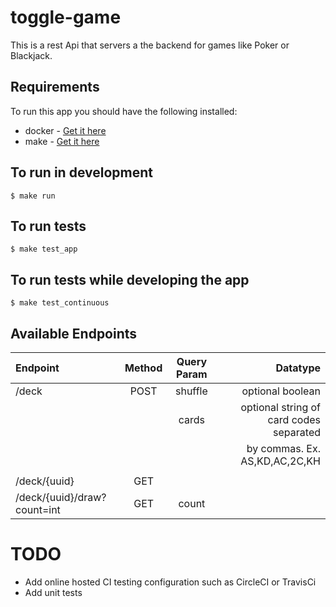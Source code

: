 # toggle-game
This is a rest Api that servers a the backend for games like Poker or Blackjack.

## Requirements
To run this app you should have the following installed:

- docker - [Get it here](https://www.docker.com/get-started)
- make - [Get it here](https://www.gnu.org/software/make/)

## To run in development
```
$ make run
```
## To run tests
```
$ make test_app
```

## To run tests while developing the app
```
$ make test_continuous
```
## Available Endpoints

| Endpoint                    | Method | Query Param |                                Datatype |
|:----------------------------|:------:|:-----------:|----------------------------------------:|
| /deck                       | POST   | shuffle     |                        optional boolean |
|                             |        | cards       | optional string of card codes separated |
|                             |        |             |           by commas. Ex. AS,KD,AC,2C,KH |
|                             |        |             |                                         |
| /deck/{uuid}                | GET    |             |                                         |
| /deck/{uuid}/draw?count=int | GET    | count       |                                         |

# TODO
- Add online hosted CI testing configuration such as CircleCI or TravisCi
- Add unit tests
